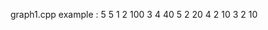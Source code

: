 
graph1.cpp example : 5 5
                     1 2 100
                     3 4 40
                     5 2 20
                     4 2 10
                     3 2 10
